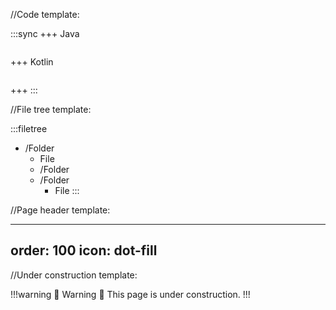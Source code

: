 //Code template:

:::sync
+++ Java
```java

```
+++ Kotlin
```kotlin

```
+++
:::

//File tree template:

:::filetree 
- /Folder
    - File
    - /Folder
    - /Folder
        - File
:::

//Page header template:

---
order: 100
icon: dot-fill
---

//Under construction template:

!!!warning :construction: Warning :construction:
This page is under construction.
!!!